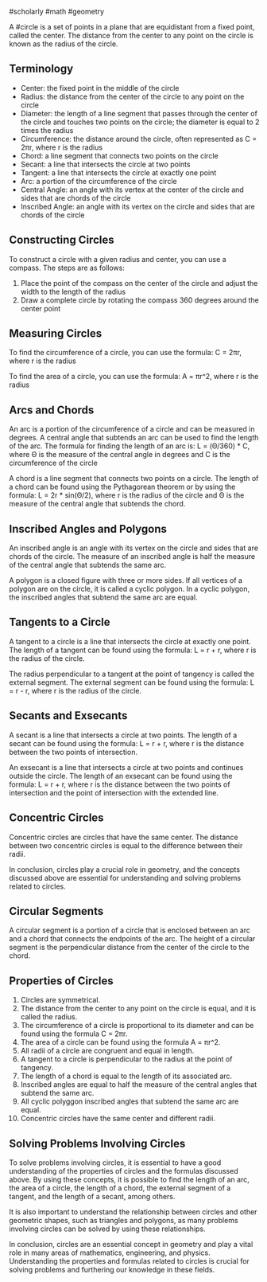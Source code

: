 #scholarly #math #geometry

A #circle is a set of points in a plane that are equidistant from a fixed point, called the center. The distance from the center to any point on the circle is known as the radius of the circle.

## Terminology

-   Center: the fixed point in the middle of the circle
-   Radius: the distance from the center of the circle to any point on the circle
-   Diameter: the length of a line segment that passes through the center of the circle and touches two points on the circle; the diameter is equal to 2 times the radius
-   Circumference: the distance around the circle, often represented as C = 2πr, where r is the radius
-   Chord: a line segment that connects two points on the circle
-   Secant: a line that intersects the circle at two points
-   Tangent: a line that intersects the circle at exactly one point
-   Arc: a portion of the circumference of the circle
-   Central Angle: an angle with its vertex at the center of the circle and sides that are chords of the circle
-   Inscribed Angle: an angle with its vertex on the circle and sides that are chords of the circle

## Constructing Circles

To construct a circle with a given radius and center, you can use a compass. The steps are as follows:

1.  Place the point of the compass on the center of the circle and adjust the width to the length of the radius
2.  Draw a complete circle by rotating the compass 360 degrees around the center point

## Measuring Circles

To find the circumference of a circle, you can use the formula: C = 2πr, where r is the radius

To find the area of a circle, you can use the formula: A = πr^2, where r is the radius

## Arcs and Chords

An arc is a portion of the circumference of a circle and can be measured in degrees. A central angle that subtends an arc can be used to find the length of the arc. The formula for finding the length of an arc is: L = (Θ/360) * C, where Θ is the measure of the central angle in degrees and C is the circumference of the circle

A chord is a line segment that connects two points on a circle. The length of a chord can be found using the Pythagorean theorem or by using the formula: L = 2r * sin(Θ/2), where r is the radius of the circle and Θ is the measure of the central angle that subtends the chord.

## Inscribed Angles and Polygons

An inscribed angle is an angle with its vertex on the circle and sides that are chords of the circle. The measure of an inscribed angle is half the measure of the central angle that subtends the same arc.

A polygon is a closed figure with three or more sides. If all vertices of a polygon are on the circle, it is called a cyclic polygon. In a cyclic polygon, the inscribed angles that subtend the same arc are equal.

## Tangents to a Circle

A tangent to a circle is a line that intersects the circle at exactly one point. The length of a tangent can be found using the formula: L = r + r, where r is the radius of the circle.

The radius perpendicular to a tangent at the point of tangency is called the external segment. The external segment can be found using the formula: L = r - r, where r is the radius of the circle.

## Secants and Exsecants

A secant is a line that intersects a circle at two points. The length of a secant can be found using the formula: L = r + r, where r is the distance between the two points of intersection.

An exsecant is a line that intersects a circle at two points and continues outside the circle. The length of an exsecant can be found using the formula: L = r + r, where r is the distance between the two points of intersection and the point of intersection with the extended line.

## Concentric Circles

Concentric circles are circles that have the same center. The distance between two concentric circles is equal to the difference between their radii.

In conclusion, circles play a crucial role in geometry, and the concepts discussed above are essential for understanding and solving problems related to circles.

## Circular Segments

A circular segment is a portion of a circle that is enclosed between an arc and a chord that connects the endpoints of the arc. The height of a circular segment is the perpendicular distance from the center of the circle to the chord.

## Properties of Circles

1.  Circles are symmetrical.
2.  The distance from the center to any point on the circle is equal, and it is called the radius.
3.  The circumference of a circle is proportional to its diameter and can be found using the formula C = 2πr.
4.  The area of a circle can be found using the formula A = πr^2.
5.  All radii of a circle are congruent and equal in length.
6.  A tangent to a circle is perpendicular to the radius at the point of tangency.
7.  The length of a chord is equal to the length of its associated arc.
8.  Inscribed angles are equal to half the measure of the central angles that subtend the same arc.
9.  All cyclic polyggon inscribed angles that subtend the same arc are equal.
10.  Concentric circles have the same center and different radii.

## Solving Problems Involving Circles

To solve problems involving circles, it is essential to have a good understanding of the properties of circles and the formulas discussed above. By using these concepts, it is possible to find the length of an arc, the area of a circle, the length of a chord, the external segment of a tangent, and the length of a secant, among others.

It is also important to understand the relationship between circles and other geometric shapes, such as triangles and polygons, as many problems involving circles can be solved by using these relationships.

In conclusion, circles are an essential concept in geometry and play a vital role in many areas of mathematics, engineering, and physics. Understanding the properties and formulas related to circles is crucial for solving problems and furthering our knowledge in these fields.